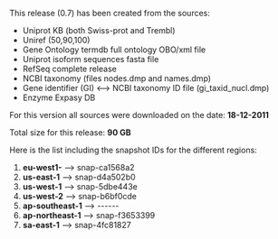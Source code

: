This release (0.7) has been created from the sources:

- Uniprot KB (both Swiss-prot and Trembl)
- Uniref (50,90,100)
- Gene Ontology termdb full ontology OBO/xml file
- Uniprot isoform sequences fasta file
- RefSeq complete release
- NCBI taxonomy (files nodes.dmp and names.dmp)
- Gene identifier (GI) <--> NCBI taxonomy ID file (gi_taxid_nucl.dmp)
- Enzyme Expasy DB

For this version all sources were downloaded on the date: **18-12-2011**

Total size for this release: **90 GB**

Here is the list including the snapshot IDs for the different regions:

1. **eu-west1-** --> snap-ca1568a2
2. **us-east-1** --> snap-d4a502b0
3. **us-west-1** --> snap-5dbe443e
4. **us-west-2** --> snap-b6bf0cde
5. **ap-southeast-1** --> ------
6. **ap-northeast-1** --> snap-f3653399
7. **sa-east-1** --> snap-4fc81827
